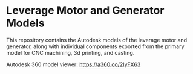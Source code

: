 # Leverage Motor and Generator Models

This repository contains the Autodesk models of the leverage motor and generator, along with individual components exported from the primary model for CNC machining, 3d printing, and casting.

Autodesk 360 model viewer: https://a360.co/2IyFX63
